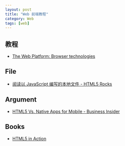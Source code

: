```yaml
---
layout: post
title: "Web 前端教程"
category: Web
tags: [web]
--- 
```

## 教程

- [The Web Platform: Browser technologies](http://platform.html5.org/)

## File

- [阅读以 JavaScript 编写的本地文件 - HTML5 Rocks](http://www.html5rocks.com/zh/tutorials/file/dndfiles/)

## Argument

- [HTML5 Vs. Native Apps for Mobile - Business Insider](http://www.businessinsider.com/html5-vs-native-apps-for-mobile-2013-6?op=1)

## Books

- [HTML5 in Action](http://www.salttiger.com/html5-action/)







